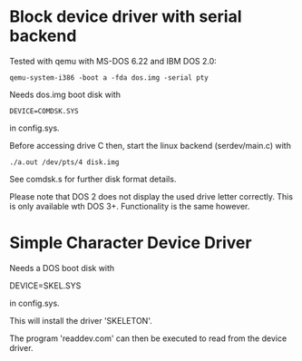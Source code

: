 # Block device driver with serial backend

Tested with qemu with MS-DOS 6.22 and IBM DOS 2.0:

```
qemu-system-i386 -boot a -fda dos.img -serial pty
```

Needs dos.img boot disk with

```
DEVICE=COMDSK.SYS
```

in config.sys.

Before accessing drive C then, start the linux backend
(serdev/main.c) with

```
./a.out /dev/pts/4 disk.img
```

See comdsk.s for further disk format details.

Please note that DOS 2 does not display the used drive letter correctly.
This is only available wth DOS 3+. Functionality is the same however.


# Simple Character Device Driver

Needs a DOS boot disk with

DEVICE=SKEL.SYS

in config.sys.

This will install the driver 'SKELETON'.

The program 'readdev.com' can then be executed to read from
the device driver.
